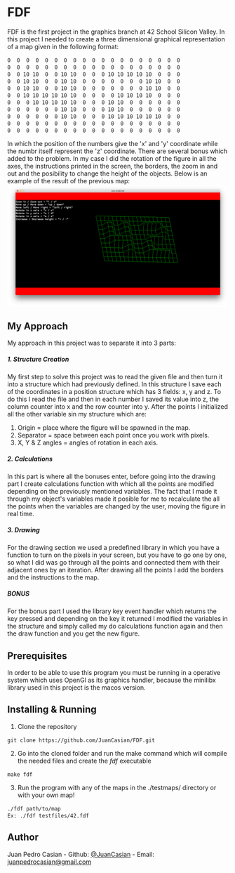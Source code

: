 # FDF
FDF is the first project in the graphics branch at 42 School Silicon Valley. In this project I needed to create a three dimensional graphical representation of a map given in the following format:
```
0  0  0  0  0  0  0  0  0  0  0  0  0  0  0  0  0  0  0
0  0  0  0  0  0  0  0  0  0  0  0  0  0  0  0  0  0  0
0  0 10 10  0  0 10 10  0  0  0 10 10 10 10 10  0  0  0
0  0 10 10  0  0 10 10  0  0  0  0  0  0  0 10 10  0  0
0  0 10 10  0  0 10 10  0  0  0  0  0  0  0 10 10  0  0
0  0 10 10 10 10 10 10  0  0  0  0 10 10 10 10  0  0  0
0  0  0 10 10 10 10 10  0  0  0 10 10  0  0  0  0  0  0
0  0  0  0  0  0 10 10  0  0  0 10 10  0  0  0  0  0  0
0  0  0  0  0  0 10 10  0  0  0 10 10 10 10 10 10  0  0
0  0  0  0  0  0  0  0  0  0  0  0  0  0  0  0  0  0  0
0  0  0  0  0  0  0  0  0  0  0  0  0  0  0  0  0  0  0
``` 
In which the position of the numbers give the 'x' and 'y' coordinate while the numbr itself represent the 'z' coordinate. There are several bonus which added to the problem. In my case I did the rotation of the figure in all the axes, the instructions printed in the screen, the borders, the zoom in and out and the posibility to change the height of the objects. Below is an example of the result of the previous map:
![42 Logo](res/example.png)

## My Approach 
My approach in this project was to separate it into 3 parts:
##### 1. Structure Creation
My first step to solve this project was to read the given file and then turn it into a structure which  had previously defined. In this structure I save each of the coordinates in a position structure which has 3 fields: x, y and z. To do this I read the file and then in each number I saved its value into z, the column counter into x and the row counter into y. After the points I initialized all the other variable sin my structure which are:
1. Origin = place where the figure will be spawned in the map.
2. Separator = space between each point once you work with pixels.
3. X, Y & Z angles = angles of rotation in each axis.
##### 2. Calculations
In this part is where all the bonuses enter, before going into the drawing part I create calculations function with which all the points are modified depending on the previously mentioned variables. The fact that I made it through my object's variables made it posible for me to recalculate the all the points when the variables are changed by the user, moving the figure in real time.
##### 3. Drawing
For the drawing section we used a predefined library in which you have a function to turn on the pixels in your screen, but you have to go one by one, so what I did was go through all the points and connected them with their adjacent ones by an iteration. After drawing all the points I add the borders and the instructions to the map. 
##### BONUS
For the bonus part I used the library key event handler which returns the key pressed and depending on the key it returned I modified the variables in the structure and simply called my do calculations function again and then the draw function and you get the new figure. 
## Prerequisites
In order to be able to use this program you must be running in a operative system which uses OpenGl as its graphics handler, because the minilibx library used in this project is the macos version.

## Installing & Running
1. Clone the repository
```
git clone https://github.com/JuanCasian/FDF.git
```
2. Go into the cloned folder and run the make command which will compile the needed files and create the *fdf* executable
```
make fdf
```
3. Run the program with any of the maps in the ./testmaps/ directory or with your own map!
```
./fdf path/to/map
Ex: ./fdf testfiles/42.fdf
```
## Author
Juan Pedro Casian - Github: [@JuanCasian](https://github.com/JuanCasian) - Email: juanpedrocasian@gmail.com
